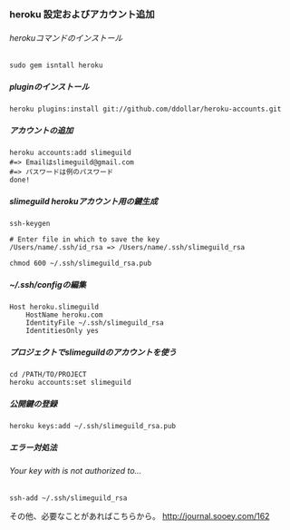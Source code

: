 ### heroku 設定およびアカウント追加
###### herokuコマンドのインストール 

	sudo gem isntall heroku

##### pluginのインストール

	heroku plugins:install git://github.com/ddollar/heroku-accounts.git
	
##### アカウントの追加

	heroku accounts:add slimeguild
	#=> Emailはslimeguild@gmail.com
	#=> パスワードは例のパスワード
	done!
	
##### slimeguild herokuアカウント用の鍵生成
	ssh-keygen
	
	# Enter file in which to save the key
	/Users/name/.ssh/id_rsa => /Users/name/.ssh/slimeguild_rsa
	
	chmod 600 ~/.ssh/slimeguild_rsa.pub

##### ~/.ssh/configの編集
	Host heroku.slimeguild
		HostName heroku.com
		IdentityFile ~/.ssh/slimeguild_rsa
		IdentitiesOnly yes


##### プロジェクトでslimeguildのアカウントを使う
	cd /PATH/TO/PROJECT
	heroku accounts:set slimeguild

##### 公開鍵の登録
	heroku keys:add ~/.ssh/slimeguild_rsa.pub

##### エラー対処法
###### Your key with is not authorized to...
	ssh-add ~/.ssh/slimeguild_rsa

その他、必要なことがあればこちらから。
http://journal.sooey.com/162



	

